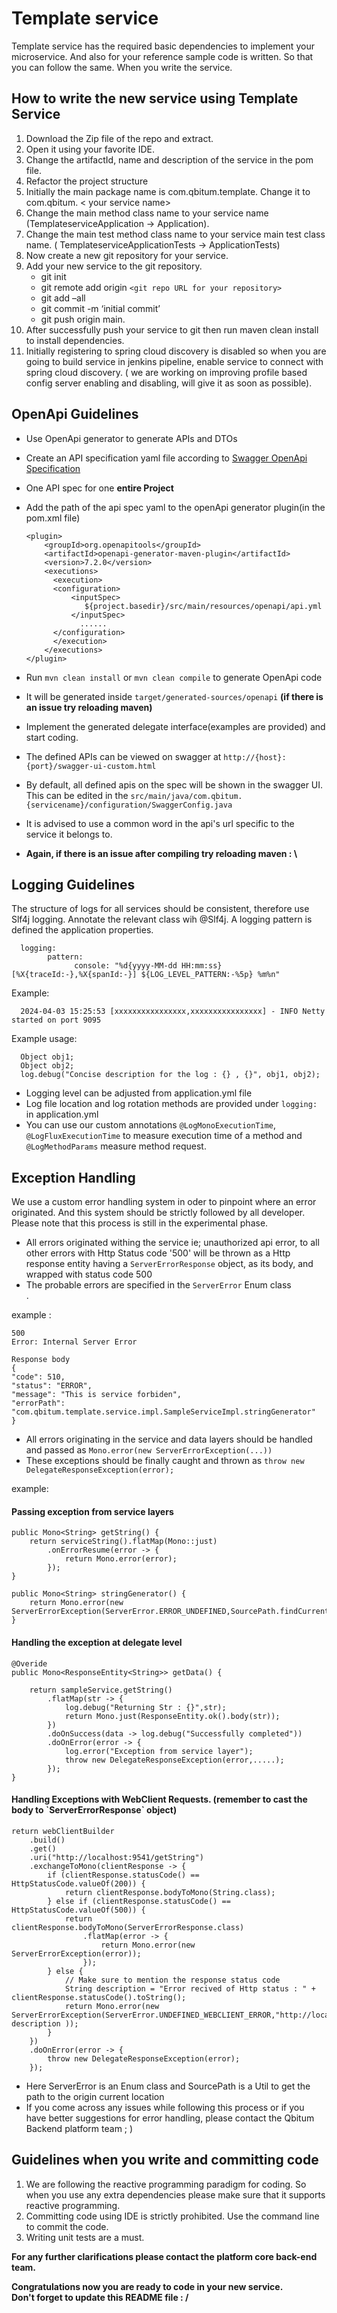 <h1>Template service</h1>

Template service has the required basic dependencies to implement your microservice. And also for your reference sample code is written. So that you can follow the same. When you write the service. 

<h2>How to write the new service using Template Service</h2>

1. Download the Zip file of the repo and extract.
2. Open it using your favorite IDE.
3. Change the artifactId, name and description of the service in the pom file.
4. Refactor the project structure 
5. Initially the main package name is com.qbitum.template. Change it to com.qbitum. < your service name>
6. Change the main method class name to your service name (TemplateserviceApplication ->  <your service name>Application).
7. Change the main test method class name to your service main test class name. ( TemplateserviceApplicationTests -> <your service name>ApplicationTests)
8. Now create a new git repository for your service.
9. Add your new service to the git repository.
      - git init
      - git remote add origin `<git repo URL for your repository>`
      - git add –all
      - git commit -m ‘initial commit’ 
      - git push origin main.
10. After successfully push your service to git then run maven clean install to install dependencies.
11. Initially registering to spring cloud discovery is disabled so when you are going to build service in jenkins pipeline, enable service to connect with spring cloud discovery. ( we are working on improving profile based config server enabling and disabling, will give it as soon as possible).

<h2>OpenApi Guidelines</h2>

- Use OpenApi generator to generate APIs and DTOs
- Create an API specification yaml file according to [Swagger OpenApi Specification](https://swagger.io/docs/specification)
- One API spec for one <b>entire Project</b>
- Add the path of the api spec yaml to the openApi generator plugin(in the pom.xml file)

      <plugin>
          <groupId>org.openapitools</groupId>
          <artifactId>openapi-generator-maven-plugin</artifactId>
          <version>7.2.0</version>
          <executions>
            <execution>
            <configuration>
                <inputSpec>
                   ${project.basedir}/src/main/resources/openapi/api.yml
                </inputSpec>
                  ......
            </configuration>
            </execution>
          </executions>
      </plugin>
- Run `mvn clean install` or `mvn clean compile` to generate OpenApi code 
- It will be generated inside `target/generated-sources/openapi` <b>(if there is an issue try reloading maven)</b>
- Implement the generated delegate interface(examples are provided) and start coding. 
- The defined APIs can be viewed on swagger at `http://{host}:{port}/swagger-ui-custom.html`
- By default, all defined apis on the spec will be shown in the swagger UI. This can be edited in the `src/main/java/com.qbitum.{servicename}/configuration/SwaggerConfig.java`
- It is advised to use a common word in the api's url specific to the service it belongs to.
- <b>Again, if there is an issue after compiling try reloading maven : \ </b>

<h2>Logging Guidelines</h2>

The structure of logs for all services should be consistent, therefore use Slf4j logging. Annotate the relevant class wih @Slf4j. A logging pattern is defined the application properties.

      logging:
            pattern:
                  console: "%d{yyyy-MM-dd HH:mm:ss} [%X{traceId:-},%X{spanId:-}] ${LOG_LEVEL_PATTERN:-%5p} %m%n"
Example:</br>

      2024-04-03 15:25:53 [xxxxxxxxxxxxxxxx,xxxxxxxxxxxxxxxx] - INFO Netty started on port 9095
Example usage:

      Object obj1;
      Object obj2;
      log.debug("Concise description for the log : {} , {}", obj1, obj2);
- Logging level can be adjusted from application.yml file
- Log file location and log rotation methods are provided under `logging:` in application.yml
- You can use our custom annotations `@LogMonoExecutionTime`, `@LogFluxExecutionTime` to measure execution time of a method and `@LogMethodParams` measure method request.

<h2>Exception Handling</h2>

We use a custom error handling system in oder to pinpoint where an error originated. And this system should be strictly followed by all developer.
Please note that this process is still in the experimental phase.

- All errors originated withing the service ie; unauthorized api error, to all other errors with Http Status code '500' will be thrown as a Http response entity having a `ServerErrorResponse` object, as its body, and  wrapped with status code 500
- The probable errors are specified in the `ServerError` Enum class<br>.

example :

    500
    Error: Internal Server Error
    
    Response body
    {
    "code": 510,
    "status": "ERROR",
    "message": "This is service forbiden",
    "errorPath": "com.qbitum.template.service.impl.SampleServiceImpl.stringGenerator"
    }
- All errors originating in the service and data layers should be handled and passed as `Mono.error(new ServerErrorException(...))`
- These exceptions should be finally caught and thrown as `throw new DelegateResponseException(error);`<br>

example:</br>
<h4>Passing exception from service layers</h4>
    
    public Mono<String> getString() {
        return serviceString().flatMap(Mono::just)
            .onErrorResume(error -> {
                return Mono.error(error);
            });
    }

    public Mono<String> stringGenerator() {
        return Mono.error(new ServerErrorException(ServerError.ERROR_UNDEFINED,SourcePath.findCurrentPath()));
    }
<h4>Handling the exception at delegate level</h4>

    @Overide
    public Mono<ResponseEntity<String>> getData() {

        return sampleService.getString()
            .flatMap(str -> {
                log.debug("Returning Str : {}",str);
                return Mono.just(ResponseEntity.ok().body(str));
            })
            .doOnSuccess(data -> log.debug("Successfully completed"))
            .doOnError(error -> {
                log.error("Exception from service layer");
                throw new DelegateResponseException(error,.....);
            });
    }
<h4>Handling Exceptions with WebClient Requests. (remember to cast the body to `ServerErrorResponse` object)</h4>

    return webClientBuilder
        .build()
        .get()
        .uri("http://localhost:9541/getString")
        .exchangeToMono(clientResponse -> {
            if (clientResponse.statusCode() == HttpStatusCode.valueOf(200)) {
                return clientResponse.bodyToMono(String.class);
            } else if (clientResponse.statusCode() == HttpStatusCode.valueOf(500)) {
                return clientResponse.bodyToMono(ServerErrorResponse.class)
                    .flatMap(error -> {
                        return Mono.error(new ServerErrorException(error));
                    });
            } else {
                // Make sure to mention the response status code
                String description = "Error recived of Http status : " + clientResponse.statusCode().toString();
                return Mono.error(new ServerErrorException(ServerError.UNDEFINED_WEBCLIENT_ERROR,"http://localhost:9541/getString", description ));
            }
        })
        .doOnError(error -> {
            throw new DelegateResponseException(error);
        });
- Here ServerError is an Enum class and SourcePath is a Util to get the path to the origin current location
- If you come across any issues while following this process or if you have better suggestions for error handling, please contact the Qbitum Backend platform team ; )

<h2>Guidelines when you write and committing code</h2>

1. We are following the reactive programming paradigm for coding. So when you use any extra dependencies please make sure that it supports reactive programming.
2. Committing code using IDE is strictly prohibited. Use the command line to commit the code. 
3. Writing unit tests are a must.


**For any further clarifications please contact the platform core back-end team.**

**Congratulations now you are ready to code in your new service.**<br>
**Don't forget to update this README file : /**
